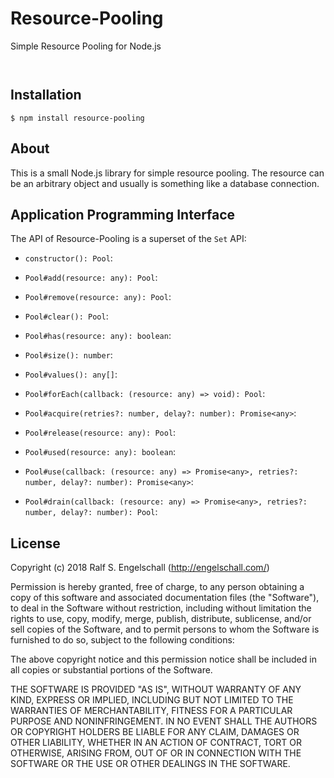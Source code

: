 
Resource-Pooling
=================

Simple Resource Pooling for Node.js

<p/>
<img src="https://nodei.co/npm/resource-pooling.png?downloads=true&stars=true" alt=""/>

<p/>
<img src="https://david-dm.org/rse/resource-pooling.png" alt=""/>

Installation
------------

```shell
$ npm install resource-pooling
```

About
-----

This is a small Node.js library for simple resource pooling. The
resource can be an arbitrary object and usually is something like a
database connection.

Application Programming Interface
---------------------------------

The API of Resource-Pooling is a superset of the `Set` API:

- `constructor(): Pool`:<br/>

- `Pool#add(resource: any): Pool`:<br/>

- `Pool#remove(resource: any): Pool`:<br/>

- `Pool#clear(): Pool`:<br/>

- `Pool#has(resource: any): boolean`:<br/>

- `Pool#size(): number`:<br/>

- `Pool#values(): any[]`:<br/>

- `Pool#forEach(callback: (resource: any) => void): Pool`:<br/>

- `Pool#acquire(retries?: number, delay?: number): Promise<any>`:<br/>

- `Pool#release(resource: any): Pool`:<br/>

- `Pool#used(resource: any): boolean`:<br/>

- `Pool#use(callback: (resource: any) => Promise<any>, retries?: number, delay?: number): Promise<any>`:<br/>

- `Pool#drain(callback: (resource: any) => Promise<any>, retries?: number, delay?: number): Pool`:<br/>

License
-------

Copyright (c) 2018 Ralf S. Engelschall (http://engelschall.com/)

Permission is hereby granted, free of charge, to any person obtaining
a copy of this software and associated documentation files (the
"Software"), to deal in the Software without restriction, including
without limitation the rights to use, copy, modify, merge, publish,
distribute, sublicense, and/or sell copies of the Software, and to
permit persons to whom the Software is furnished to do so, subject to
the following conditions:

The above copyright notice and this permission notice shall be included
in all copies or substantial portions of the Software.

THE SOFTWARE IS PROVIDED "AS IS", WITHOUT WARRANTY OF ANY KIND,
EXPRESS OR IMPLIED, INCLUDING BUT NOT LIMITED TO THE WARRANTIES OF
MERCHANTABILITY, FITNESS FOR A PARTICULAR PURPOSE AND NONINFRINGEMENT.
IN NO EVENT SHALL THE AUTHORS OR COPYRIGHT HOLDERS BE LIABLE FOR ANY
CLAIM, DAMAGES OR OTHER LIABILITY, WHETHER IN AN ACTION OF CONTRACT,
TORT OR OTHERWISE, ARISING FROM, OUT OF OR IN CONNECTION WITH THE
SOFTWARE OR THE USE OR OTHER DEALINGS IN THE SOFTWARE.

